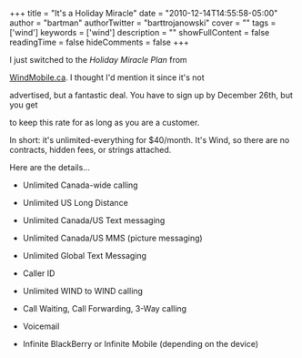 +++
title = "It's a Holiday Miracle"
date = "2010-12-14T14:55:58-05:00"
author = "bartman"
authorTwitter = "barttrojanowski"
cover = ""
tags = ['wind']
keywords = ['wind']
description = ""
showFullContent = false
readingTime = false
hideComments = false
+++

I just switched to the *Holiday Miracle Plan* from

[WindMobile.ca](http://windmobile.ca).  I thought I'd mention it since it's not

advertised, but a fantastic deal.  You have to sign up by December 26th, but you get

to keep this rate for as long as you are a customer.



In short: it's unlimited-everything for $40/month.  It's Wind, so there are no contracts, hidden fees, or strings attached.



<!--more-->



Here are the details...



* Unlimited Canada-wide calling

* Unlimited US Long Distance

* Unlimited Canada/US Text messaging

* Unlimited Canada/US MMS (picture messaging)

* Unlimited Global Text Messaging

* Caller ID

* Unlimited WIND to WIND calling

* Call Waiting, Call Forwarding, 3-Way calling

* Voicemail

* Infinite BlackBerry or Infinite Mobile (depending on the device)


